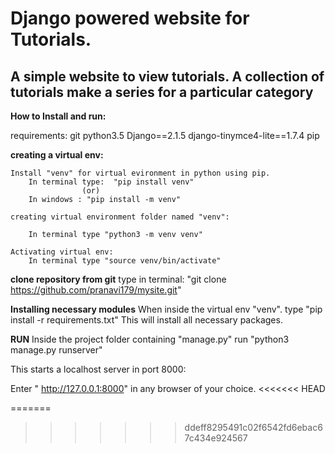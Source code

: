# Django powered website for Tutorials. #
## A simple website to view tutorials. A collection of tutorials make a series for a particular category ##

**How to Install and run:**

requirements:
	git
	python3.5
	Django==2.1.5
 	django-tinymce4-lite==1.7.4
	pip


**creating a virtual env:**

	Install "venv" for virtual evironment in python using pip.
		In terminal type:  "pip install venv"
					(or)
		In windows : "pip install -m venv" 

	creating virtual environment folder named "venv":
		 
		In terminal type "python3 -m venv venv"
	
	Activating virtual env:
		In terminal type "source venv/bin/activate"


**clone repository from git**
		type in terminal: "git clone https://github.com/pranavi179/mysite.git"


**Installing necessary modules**
	 When inside the virtual env "venv". 
		type "pip install -r requirements.txt"
	This will install all necessary packages.

**RUN**
	Inside the project folder containing "manage.py"
	run "python3 manage.py runserver"

 This starts a localhost server in port 8000: 
	
Enter " http://127.0.0.1:8000" in any browser of your choice.
<<<<<<< HEAD

=======
>>>>>>> ddeff8295491c02f6542fd6ebac67c434e924567
